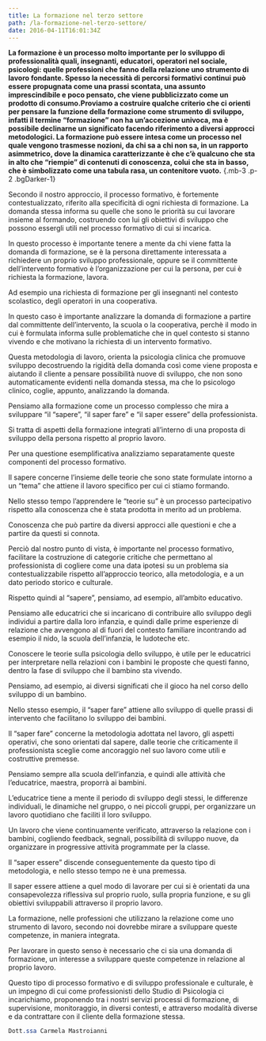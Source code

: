 ```yaml
---
title: La formazione nel terzo settore
path: /la-formazione-nel-terzo-settore/
date: 2016-04-11T16:01:34Z
---
```


**La formazione è un processo molto importante per lo sviluppo di professionalità quali, insegnanti, educatori, operatori nel sociale, psicologi: quelle professioni che fanno della relazione uno strumento di lavoro fondante. Spesso la necessità di percorsi formativi continui può essere propugnata come una prassi scontata, una assunto imprescindibile e poco pensato, che viene pubblicizzato come un prodotto di consumo.Proviamo a costruire qualche criterio che ci orienti per pensare la funzione della formazione come strumento di sviluppo, infatti il termine “formazione” non ha un’accezione univoca, ma è possibile declinarne un significato facendo riferimento a diversi approcci metodologici. La formazione può essere intesa come un processo nel quale vengono trasmesse nozioni, da chi sa a chi non sa, in un rapporto asimmetrico, dove la dinamica caratterizzante è che c’è qualcuno che sta in alto che “riempie” di contenuti di conoscenza, colui che sta in basso, che è simbolizzato come una tabula rasa, un contenitore vuoto.** {.mb-3 .p-2 .bgDarker-1}

Secondo il nostro approccio, il processo formativo, è fortemente contestualizzato, riferito alla specificità di ogni richiesta di formazione. La domanda stessa informa su quelle che sono le priorità su cui lavorare insieme al formando, costruendo con lui gli obiettivi di sviluppo che possono essergli utili nel processo formativo di cui si incarica.

In questo processo è importante tenere a mente da chi viene fatta la domanda di formazione, se è la persona direttamente interessata a richiedere un proprio sviluppo professionale, oppure se il committente dell’intervento formativo è l’organizzazione per cui la persona, per cui è richiesta la formazione, lavora.

Ad esempio una richiesta di formazione per gli insegnanti nel contesto scolastico, degli operatori in una cooperativa.

In questo caso è importante analizzare la domanda di formazione a partire dal committente dell’intervento, la scuola o la cooperativa, perchè  il modo in cui è formulata informa sulle problematiche che in quel contesto si stanno vivendo e che motivano la richiesta di un intervento formativo.

Questa metodologia di lavoro, orienta la psicologia clinica che promuove sviluppo decostruendo la rigidità della domanda così come viene proposta e aiutando il cliente a pensare possibilità nuove di sviluppo, che non sono automaticamente evidenti nella domanda stessa, ma che lo psicologo clinico, coglie, appunto, analizzando la domanda.

Pensiamo alla formazione come un processo complesso che mira a sviluppare “il “sapere”, “il saper fare” e  “il saper essere” della professionista.

Si tratta di aspetti della formazione integrati all’interno di una proposta di sviluppo della persona rispetto al proprio lavoro.

Per una questione esemplificativa analizziamo separatamente queste componenti del processo formativo.

Il sapere concerne l’insieme delle teorie che sono state formulate intorno a  un “tema” che attiene il lavoro specifico per cui ci stiamo formando.

Nello stesso tempo l’apprendere le “teorie su” è un processo partecipativo rispetto alla conoscenza che è stata prodotta in merito ad un problema.

Conoscenza che può partire da diversi approcci alle questioni e che a partire da questi si connota.

Perciò dal nostro punto di vista, è importante nel processo formativo, facilitare la costruzione di categorie critiche che permettano  al professionista di cogliere  come una data ipotesi su un problema sia contestualizzabile rispetto all’approccio teorico, alla  metodologia, e a un dato periodo storico e culturale.

Rispetto quindi al “sapere”, pensiamo, ad esempio, all’ambito educativo.

Pensiamo alle educatrici che si incaricano di contribuire allo sviluppo degli individui a partire dalla loro infanzia, e quindi dalle prime esperienze di relazione che avvengono al di fuori del contesto familiare incontrando ad esempio il nido, la scuola dell’infanzia, le ludoteche etc.

Conoscere le teorie sulla psicologia dello sviluppo, è utile per le educatrici per interpretare nella relazioni con i bambini le proposte che questi fanno, dentro la fase di sviluppo che il bambino sta vivendo.

Pensiamo, ad esempio, ai diversi significati che il gioco ha nel corso dello sviluppo di un bambino.

Nello stesso esempio, il “saper fare” attiene allo sviluppo di quelle prassi di intervento che facilitano lo sviluppo dei bambini.

Il “saper fare” concerne la metodologia adottata nel lavoro,  gli aspetti operativi, che sono orientati dal sapere, dalle teorie che criticamente il professionista sceglie come ancoraggio nel suo lavoro come utili e costruttive premesse.

Pensiamo sempre alla scuola dell’infanzia, e quindi alle attività che l’educatrice, maestra, proporrà ai bambini.

L’educatrice tiene a mente il periodo di sviluppo degli stessi, le differenze individuali, le dinamiche nel gruppo, o nei piccoli gruppi, per organizzare un lavoro quotidiano che faciliti il loro sviluppo.

Un lavoro che viene continuamente verificato, attraverso la relazione con i bambini, cogliendo feedback, segnali, possibilità di sviluppo nuove, da organizzare in progressive attività programmate per la classe.

Il “saper essere” discende conseguentemente da questo tipo di metodologia, e nello stesso tempo ne è una premessa.

Il saper essere attiene a quel modo di lavorare per cui si è orientati da una consapevolezza riflessiva sul proprio ruolo, sulla propria funzione, e su gli obiettivi sviluppabili attraverso il proprio lavoro.

La formazione, nelle professioni che utilizzano la relazione come uno strumento di lavoro, secondo noi dovrebbe mirare a sviluppare queste competenze, in maniera integrata.

Per lavorare in questo senso è necessario che ci sia una domanda di formazione, un interesse a sviluppare queste competenze in relazione al proprio lavoro.

Questo tipo di processo formativo e di sviluppo professionale e culturale, è un impegno di cui come professionisti dello Studio di Psicologia ci incarichiamo, proponendo tra i nostri servizi processi di formazione, di supervisione, monitoraggio, in diversi contesti, e attraverso modalità diverse e da contrattare con il cliente della formazione stessa.

```css
Dott.ssa Carmela Mastroianni 
```